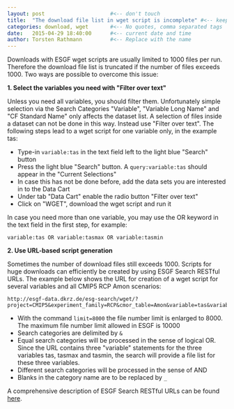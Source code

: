 ```yaml
---
layout: post                     #<-- don't touch
title:  "The download file list in wget script is incomplete" #<-- keep the quotes " ... "
categories: download, wget       #<-- No quotes, comma separated tags
date:   2015-04-29 18:40:00      #<-- current date and time
author: Torsten Rathmann         #<-- Replace with the name
---
```


Downloads with ESGF wget scripts are usually limited to 1000 files per run. Therefore the download file list is truncated if the number of files exceeds 1000. Two ways are possible to overcome this issue:

**1. Select the variables you need with "Filter over text"** 

Unless you need all variables, you should filter them. Unfortunately simple selection via the Search Categories "Variable", "Variable Long Name" and "CF Standard Name" only affects the dataset list. A selection of files inside a dataset can not be done in this way. Instead use "Filter over text". The following steps lead to a wget script for one variable only, in the example tas:

* Type-in `variable:tas` in the text field left to the light blue "Search" button
* Press the light blue "Search" button. A `query:variable:tas` should appear in the "Current Selections"
* In case this has not be done before, add the data sets you are interested in to the Data Cart
* Under tab "Data Cart" enable the radio button "Filter over text"
* Click on "WGET", download the wget script and run it

In case you need more than one variable, you may use the OR keyword in the text field in the first step, for example:

    variable:tas OR variable:tasmax OR variable:tasmin


**2. Use URL-based script generation**

Sometimes the number of download files still exceeds 1000. Scripts for huge downloads can efficiently be created by using ESGF Search RESTful URLs. The example below shows the URL for creation of a wget script for several variables and all CMIP5 RCP Amon scenarios:

    http://esgf-data.dkrz.de/esg-search/wget/?project=CMIP5&experiment_family=RCP&cmor_table=Amon&variable=tas&variable=tasmax&variable=tasmin&limit=8000

* With the command `limit=8000` the file number limit is enlarged to 8000. The maximum file number limit allowed in ESGF is 10000
* Search categories are delimited by `&`
* Equal search categories will be processed in the sense of logical OR. Since the URL contains three "variable" statements for the three variables tas, tasmax and tasmin, the search will provide a file list for these three variables.
* Different search categories will be processed in the sense of AND
* Blanks in the category name are to be replaced by `_`

A comprehensive description of ESGF Search RESTful URLs can be found [here][ESGF Search RESTful API].

[ESGF Search RESTful API]: https://github.com/ESGF/esgf.github.io/wiki/ESGF_Search_REST_API

